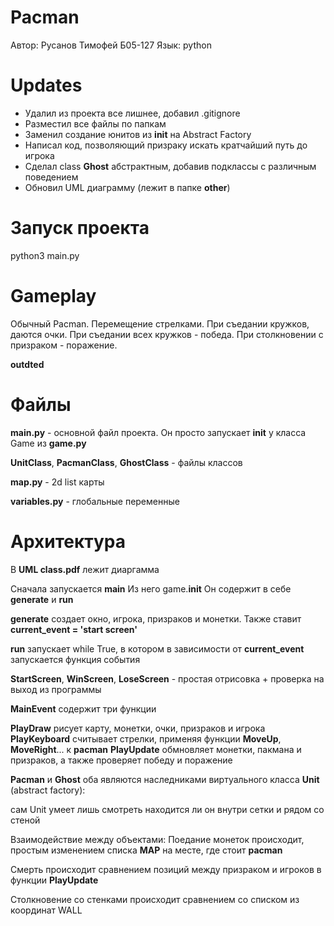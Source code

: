# Pacman
Автор: Русанов Тимофей Б05-127
Язык: python

# Updates

+ Удалил из проекта все лишнее, добавил .gitignore
+ Разместил все файлы по папкам
+ Заменил создание юнитов из __init__ на Abstract Factory
+ Написал код, позволяющий призраку искать кратчайший путь до игрока
+ Сделал class **Ghost** абстрактным, добавив подклассы с различным поведением
+ Обновил UML диаграмму (лежит в папке **other**)

# Запуск проекта

python3 main.py

# Gameplay
Обычный Pacman. Перемещение стрелками. При съедании кружков, даются очки. При съедании всех кружков - победа. При столкновении с призраком - поражение.




**outdted**
# Файлы

**main.py** - основной файл проекта. Он просто запускает __init__ у класса Game из **game.py**

**UnitClass**, **PacmanClass**, **GhostClass** - файлы классов

**map.py** - 2d list карты

**variables.py** - глобальные переменные

# Архитектура
В **UML class.pdf** лежит диаргамма

Сначала запускается **main**
Из него game.__init__
Он содержит в себе **generate**  и **run**

**generate** создает окно, игрока, призраков и монетки. Также ставит **current_event = 'start screen'**

**run** запускает while True, в котором в зависимости от **current_event** запускается функция события

**StartScreen**, **WinScreen**, **LoseScreen** - простая отрисовка + проверка на выход из программы

**MainEvent** содержит три функции

**PlayDraw** рисует карту, монетки, очки, призраков и игрока
**PlayKeyboard** считывает стрелки, применяя функции **MoveUp**, **MoveRight**... к **pacman**
**PlayUpdate** обмновляет монетки, пакмана и призраков, а также проверяет победу и поражение

**Pacman** и **Ghost** оба являются наследниками виртуального класса **Unit** (abstract factory):

сам Unit умеет лишь смотреть находится ли он внутри сетки и рядом со стеной

Взаимодействие между объектами:
Поедание монеток происходит, простым изменением списка **MAP** на месте, где стоит **pacman**

Смерть происходит сравнением позиций между призраком и игроков в функции **PlayUpdate**

Столкновение со стенками происходит сравнением со списком из координат WALL


